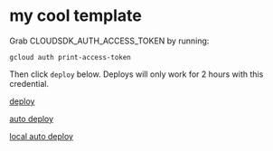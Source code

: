 # my cool template

Grab CLOUDSDK_AUTH_ACCESS_TOKEN by running:

```
gcloud auth print-access-token
```

Then click `deploy` below. Deploys will only work for 2 hours with this credential.

[deploy](https://app.buildbuddy.dev/repo/?name=my-cool-repo&secret=CLOUDSDK_AUTH_ACCESS_TOKEN&template=https%3A%2F%2Fgithub.com%2Fsiggisim%2Fmydullrepo)

[auto deploy](http://app.buildbuddy.dev/repo/)

[local auto deploy](http://localhost:8080/repo/)
